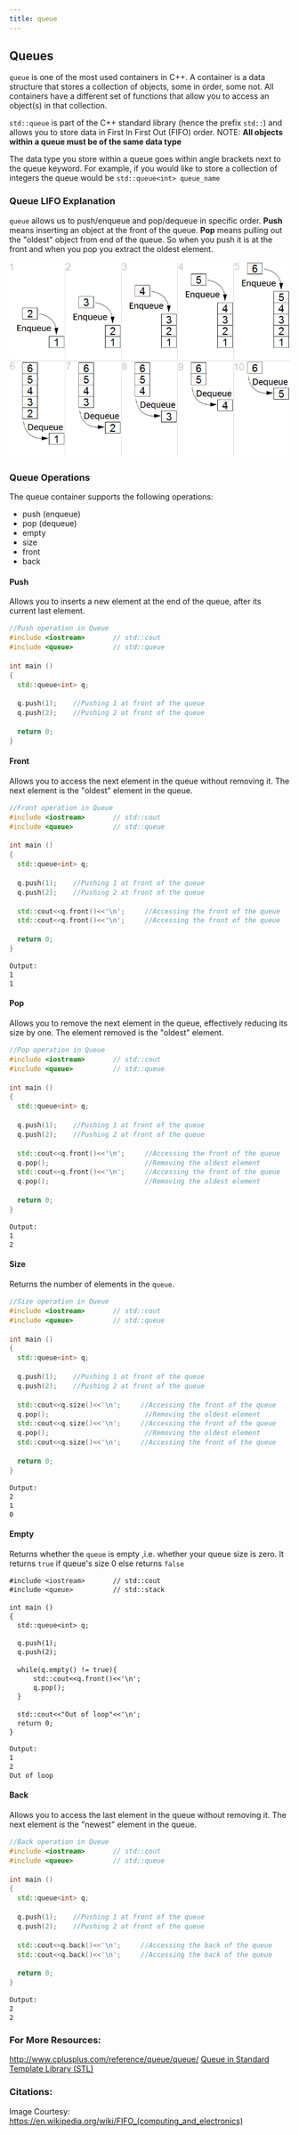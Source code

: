 ```yaml
---
title: queue
---
```


## Queues

`queue` is one of the most used containers in C++. A container is a data structure that stores a collection of objects, some in order, some not. All containers have a different set of functions that allow you to access an object(s) in that collection.

`std::queue` is part of the C++ standard library (hence the prefix `std::`) and allows you to store data in First In First Out (FIFO) order. NOTE: **All objects within a queue must be of the same data type**

The data type you store within a queue goes within angle brackets next to the queue keyword. For example, if you would like to store a collection of integers the queue would be `std::queue<int> queue_name`

### Queue LIFO Explanation

`queue` allows us to push/enqueue and pop/dequeue in specific order. **Push** means inserting an object at the front of the queue. **Pop** means pulling out the "oldest" object from end of the queue. So when you push it is at the front and when you pop you extract the oldest element.

![alt text](https://github.com/mohammadaziz313/helloworld/blob/master/Fifo_queue.png "FIFO Queue Enqueue and Dequeue Example")

### Queue Operations

The queue container supports the following operations:   
  - push (enqueue)
  - pop (dequeue)
  - empty
  - size
  - front
  - back
  
#### Push

Allows you to inserts a new element at the end of the queue, after its current last element.

```cpp
//Push operation in Queue
#include <iostream>       // std::cout
#include <queue>          // std::queue

int main ()
{
  std::queue<int> q;

  q.push(1);    //Pushing 1 at front of the queue
  q.push(2);    //Pushing 2 at front of the queue
  
  return 0;
}
```

#### Front

Allows you to access the next element in the queue without removing it.
The next element is the "oldest" element in the queue.

```cpp
//Front operation in Queue
#include <iostream>       // std::cout
#include <queue>          // std::queue

int main ()
{
  std::queue<int> q;

  q.push(1);    //Pushing 1 at front of the queue
  q.push(2);    //Pushing 2 at front of the queue
    
  std::cout<<q.front()<<'\n';     //Accessing the front of the queue
  std::cout<<q.front()<<'\n';     //Accessing the front of the queue
  
  return 0;
}
```
    
    Output:
    1
    1

#### Pop

Allows you to remove the next element in the queue, effectively reducing its size by one.
The element removed is the "oldest" element.

```cpp
//Pop operation in Queue
#include <iostream>       // std::cout
#include <queue>          // std::queue

int main ()
{
  std::queue<int> q;

  q.push(1);    //Pushing 1 at front of the queue
  q.push(2);    //Pushing 2 at front of the queue
    
  std::cout<<q.front()<<'\n';     //Accessing the front of the queue
  q.pop();                        //Removing the oldest element 
  std::cout<<q.front()<<'\n';     //Accessing the front of the queue
  q.pop();                        //Removing the oldest element
  
  return 0;
}
```
    
    Output:
    1
    2

#### Size

Returns the number of elements in the `queue`.

```cpp
//Size operation in Queue
#include <iostream>       // std::cout
#include <queue>          // std::queue

int main ()
{
  std::queue<int> q;

  q.push(1);    //Pushing 1 at front of the queue
  q.push(2);    //Pushing 2 at front of the queue
    
  std::cout<<q.size()<<'\n';     //Accessing the front of the queue
  q.pop();                        //Removing the oldest element 
  std::cout<<q.size()<<'\n';     //Accessing the front of the queue
  q.pop();                        //Removing the oldest element 
  std::cout<<q.size()<<'\n';     //Accessing the front of the queue
  
  return 0;
}

```
    
    Output:
    2
    1
    0

#### Empty

Returns whether the `queue` is empty ,i.e. whether your queue size is zero.
It returns `true` if queue's size 0 else returns `false` 

```cpp//Empty operation in Queue
#include <iostream>       // std::cout
#include <queue>          // std::stack

int main ()
{
  std::queue<int> q;

  q.push(1);
  q.push(2);
  
  while(q.empty() != true){
      std::cout<<q.front()<<'\n';
      q.pop();
  }
  
  std::cout<<"Out of loop"<<'\n';
  return 0;
}
```
    
    Output:
    1
    2
    Out of loop

#### Back

Allows you to access the last element in the queue without removing it.
The next element is the "newest" element in the queue.

```cpp
//Back operation in Queue
#include <iostream>       // std::cout
#include <queue>          // std::queue

int main ()
{
  std::queue<int> q;

  q.push(1);    //Pushing 1 at front of the queue
  q.push(2);    //Pushing 2 at front of the queue
    
  std::cout<<q.back()<<'\n';     //Accessing the back of the queue
  std::cout<<q.back()<<'\n';     //Accessing the back of the queue
  
  return 0;
}
```
    
    Output:
    2
    2
    

### For More Resources:
http://www.cplusplus.com/reference/queue/queue/
[Queue in Standard Template Library (STL)](https://www.geeksforgeeks.org/queue-cpp-stl/)

### Citations:
Image Courtesy: https://en.wikipedia.org/wiki/FIFO_(computing_and_electronics) 






